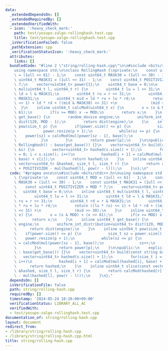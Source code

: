 ```yaml
---
data:
  _extendedDependsOn: []
  _extendedRequiredBy: []
  _extendedVerifiedWith:
  - icon: ':heavy_check_mark:'
    path: test/yosupo-zalgo-rollinghash.test.cpp
    title: test/yosupo-zalgo-rollinghash.test.cpp
  _isVerificationFailed: false
  _pathExtension: cpp
  _verificationStatusIcon: ':heavy_check_mark:'
  attributes:
    links: []
  bundledCode: "#line 2 \"string/rolling-hash.cpp\"\n\n#include <bits/stdc++.h>\n\
    using namespace std;\n\nclass RollingHash {\nprivate:\n    const uint64_t MOD\
    \ = (1ull << 61) - 1;\n    const uint64_t MASK30 = (1ull << 30) - 1;\n    const\
    \ uint64_t MASK31 = (1ull << 31) - 1;\n    const uint64_t POSITIVIZER = MOD *\
    \ 7;\n    vector<uint64_t> power{1};\n    uint64_t base = 0;\n\n    inline uint64_t\
    \ mul(uint64_t l, uint64_t r) {\n        uint64_t lu = l >> 31;\n        uint64_t\
    \ ld = l & MASK31;\n        uint64_t ru = r >> 31;\n        uint64_t rd = r &\
    \ MASK31;\n        uint64_t mid = ld * ru + lu * rd;\n        return ((lu * ru)\
    \ << 1) + ld * rd + ((mid & MASK30) << 31) +\n               (mid >> 30);\n  \
    \  }\n    inline uint64_t calcMod(uint64_t x) {\n        x = (x & MOD) + (x >>\
    \ 61);\n        if(x >= MOD) x -= MOD;\n        return x;\n    }\n    inline uint64_t\
    \ get_base() {\n        random_device engine;\n        uniform_int_distribution<uint64_t>\
    \ dist(129, MOD - 1);\n        return dist(engine);\n    }\n    inline uint64_t\
    \ pow(size_t p) {\n        if(power.size() <= p) {\n            size_t sz = power.size();\n\
    \            power.resize(p + 1);\n            while(sz <= p) {\n            \
    \    power[sz] = calcMod(mul(power[sz - 1], base));\n                sz++;\n \
    \           }\n        }\n        return power[p];\n    }\n\npublic:\n    explicit\
    \ RollingHash() : base(get_base()) {}\n    vector<uint64_t> build(const string\
    \ &s) {\n        vector<uint64_t> hashed(s.size() + 1);\n        for(size_t i\
    \ = 0; i < s.size(); i++)\n            hashed[i + 1] = calcMod(mul(hashed[i],\
    \ base) + s[i]);\n        return hashed;\n    }\n    inline uint64_t slice(const\
    \ vector<uint64_t> &hashed, size_t l, size_t r) {\n        return calcMod(hashed[r]\
    \ + POSITIVIZER - mul(hashed[l], pow(r - l)));\n    }\n};\n"
  code: "#pragma once\n\n#include <bits/stdc++.h>\nusing namespace std;\n\nclass RollingHash\
    \ {\nprivate:\n    const uint64_t MOD = (1ull << 61) - 1;\n    const uint64_t\
    \ MASK30 = (1ull << 30) - 1;\n    const uint64_t MASK31 = (1ull << 31) - 1;\n\
    \    const uint64_t POSITIVIZER = MOD * 7;\n    vector<uint64_t> power{1};\n \
    \   uint64_t base = 0;\n\n    inline uint64_t mul(uint64_t l, uint64_t r) {\n\
    \        uint64_t lu = l >> 31;\n        uint64_t ld = l & MASK31;\n        uint64_t\
    \ ru = r >> 31;\n        uint64_t rd = r & MASK31;\n        uint64_t mid = ld\
    \ * ru + lu * rd;\n        return ((lu * ru) << 1) + ld * rd + ((mid & MASK30)\
    \ << 31) +\n               (mid >> 30);\n    }\n    inline uint64_t calcMod(uint64_t\
    \ x) {\n        x = (x & MOD) + (x >> 61);\n        if(x >= MOD) x -= MOD;\n \
    \       return x;\n    }\n    inline uint64_t get_base() {\n        random_device\
    \ engine;\n        uniform_int_distribution<uint64_t> dist(129, MOD - 1);\n  \
    \      return dist(engine);\n    }\n    inline uint64_t pow(size_t p) {\n    \
    \    if(power.size() <= p) {\n            size_t sz = power.size();\n        \
    \    power.resize(p + 1);\n            while(sz <= p) {\n                power[sz]\
    \ = calcMod(mul(power[sz - 1], base));\n                sz++;\n            }\n\
    \        }\n        return power[p];\n    }\n\npublic:\n    explicit RollingHash()\
    \ : base(get_base()) {}\n    vector<uint64_t> build(const string &s) {\n     \
    \   vector<uint64_t> hashed(s.size() + 1);\n        for(size_t i = 0; i < s.size();\
    \ i++)\n            hashed[i + 1] = calcMod(mul(hashed[i], base) + s[i]);\n  \
    \      return hashed;\n    }\n    inline uint64_t slice(const vector<uint64_t>\
    \ &hashed, size_t l, size_t r) {\n        return calcMod(hashed[r] + POSITIVIZER\
    \ - mul(hashed[l], pow(r - l)));\n    }\n};"
  dependsOn: []
  isVerificationFile: false
  path: string/rolling-hash.cpp
  requiredBy: []
  timestamp: '2024-05-24 18:26:00+09:00'
  verificationStatus: LIBRARY_ALL_AC
  verifiedWith:
  - test/yosupo-zalgo-rollinghash.test.cpp
documentation_of: string/rolling-hash.cpp
layout: document
redirect_from:
- /library/string/rolling-hash.cpp
- /library/string/rolling-hash.cpp.html
title: string/rolling-hash.cpp
---
```

